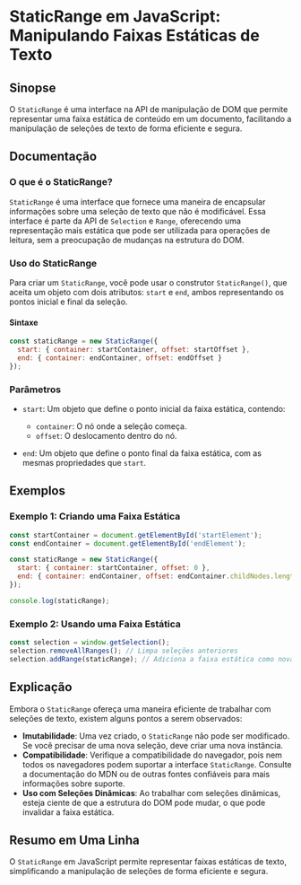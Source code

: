 <!--
Meta Description: # StaticRange em JavaScript: Manipulando Faixas Estáticas de Texto ## Sinopse O `StaticRange` é uma interface na API de manipulação de DOM que permite...
Meta Keywords: staticrange, uma, que, estática, faixa
-->

# StaticRange em JavaScript: Manipulando Faixas Estáticas de Texto

## Sinopse
O `StaticRange` é uma interface na API de manipulação de DOM que permite representar uma faixa estática de conteúdo em um documento, facilitando a manipulação de seleções de texto de forma eficiente e segura.

## Documentação

### O que é o StaticRange?
`StaticRange` é uma interface que fornece uma maneira de encapsular informações sobre uma seleção de texto que não é modificável. Essa interface é parte da API de `Selection` e `Range`, oferecendo uma representação mais estática que pode ser utilizada para operações de leitura, sem a preocupação de mudanças na estrutura do DOM.

### Uso do StaticRange
Para criar um `StaticRange`, você pode usar o construtor `StaticRange()`, que aceita um objeto com dois atributos: `start` e `end`, ambos representando os pontos inicial e final da seleção. 

#### Sintaxe
```javascript
const staticRange = new StaticRange({
  start: { container: startContainer, offset: startOffset },
  end: { container: endContainer, offset: endOffset }
});
```

### Parâmetros
- `start`: Um objeto que define o ponto inicial da faixa estática, contendo:
  - `container`: O nó onde a seleção começa.
  - `offset`: O deslocamento dentro do nó.
  
- `end`: Um objeto que define o ponto final da faixa estática, com as mesmas propriedades que `start`.

## Exemplos

### Exemplo 1: Criando uma Faixa Estática
```javascript
const startContainer = document.getElementById('startElement');
const endContainer = document.getElementById('endElement');

const staticRange = new StaticRange({
  start: { container: startContainer, offset: 0 },
  end: { container: endContainer, offset: endContainer.childNodes.length }
});

console.log(staticRange);
```

### Exemplo 2: Usando uma Faixa Estática
```javascript
const selection = window.getSelection();
selection.removeAllRanges(); // Limpa seleções anteriores
selection.addRange(staticRange); // Adiciona a faixa estática como nova seleção
```

## Explicação
Embora o `StaticRange` ofereça uma maneira eficiente de trabalhar com seleções de texto, existem alguns pontos a serem observados:

- **Imutabilidade**: Uma vez criado, o `StaticRange` não pode ser modificado. Se você precisar de uma nova seleção, deve criar uma nova instância.
- **Compatibilidade**: Verifique a compatibilidade do navegador, pois nem todos os navegadores podem suportar a interface `StaticRange`. Consulte a documentação do MDN ou de outras fontes confiáveis para mais informações sobre suporte.
- **Uso com Seleções Dinâmicas**: Ao trabalhar com seleções dinâmicas, esteja ciente de que a estrutura do DOM pode mudar, o que pode invalidar a faixa estática.

## Resumo em Uma Linha
O `StaticRange` em JavaScript permite representar faixas estáticas de texto, simplificando a manipulação de seleções de forma eficiente e segura.